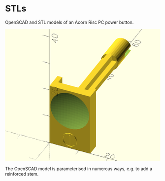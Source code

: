 STLs
====

OpenSCAD and STL models of an Acorn Risc PC power button.

![Screenshot](./RiscPCPowerButton/screenshot.png)

The OpenSCAD model is parameterised in numerous ways, e.g. to add a reinforced stem.
